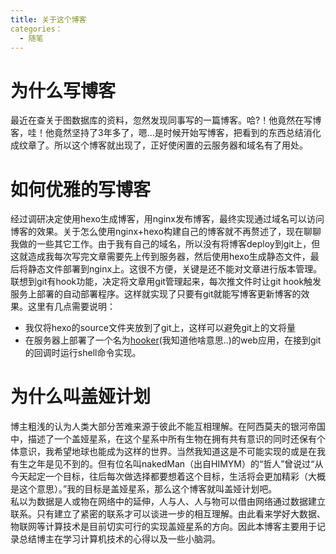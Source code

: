 ```yaml
---
title: 关于这个博客
categories：
  - 随笔
---
```


# 为什么写博客
最近在查关于图数据库的资料，忽然发现同事写的一篇博客。哈?！他竟然在写博客，哇！他竟然坚持了3年多了，嗯...是时候开始写博客，把看到的东西总结消化成纹章了。所以这个博客就出现了，正好使闲置的云服务器和域名有了用处。

<!--more-->
# 如何优雅的写博客
经过调研决定使用hexo生成博客，用nginx发布博客，最终实现通过域名可以访问博客的效果。关于怎么使用nginx+hexo构建自己的博客就不再赘述了，现在聊聊我做的一些其它工作。由于我有自己的域名，所以没有将博客deploy到git上，但这就造成我每次写完文章需要先上传到服务器，然后使用hexo生成静态文件，最后将静态文件部署到nginx上。这很不方便，关键是还不能对文章进行版本管理。联想到git有hook功能，决定将文章用git管理起来，每次推文件时让git hook触发服务上部署的自动部署程序。这样就实现了只要有git就能写博客更新博客的效果。这里有几点需要说明：
* 我仅将hexo的source文件夹放到了git上，这样可以避免git上的文将量
* 在服务器上部署了一个名为[hooker](https://github.com/lxl910128/hooker)(我知道他啥意思..)的web应用，在接到git的回调时运行shell命令实现。

# 为什么叫盖娅计划
博主粗浅的认为人类大部分苦难来源于彼此不能互相理解。在阿西莫夫的银河帝国中，描述了一个盖娅星系，在这个星系中所有生物在拥有共有意识的同时还保有个体意识，我希望地球也能成为这样的世界。当然我知道这是不可能实现的或是在我有生之年是见不到的。但有位名叫nakedMan（出自HIMYM）的“哲人”曾说过“从今天起定一个目标，往后每次做选择都要想着这个目标，生活将会更加精彩（大概是这个意思）。”我的目标是盖娅星系，那么这个博客就叫盖娅计划吧。  
私以为数据是人或物在网络中的延伸，人与人、人与物可以借由网络通过数据建立联系。只有建立了紧密的联系才可以谈进一步的相互理解。由此看来学好大数据、物联网等计算技术是目前切实可行的实现盖娅星系的方向。因此本博客主要用于记录总结博主在学习计算机技术的心得以及一些小脑洞。